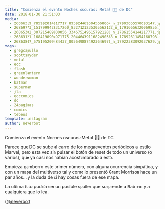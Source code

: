```yaml
---
title: "Comienza el evento Noches oscuras: Metal 🤘🏻 de DC"
date: 2018-01-30 21:51:03
media: 
  - 26866319_785992014917717_8959244695045668864_n_17903855590093147.jpg
  - 26869773_1517999428317260_8327121235305562112_n_17916656320069855.jpg
  - 26865302_307215489800056_3346751496157921280_n_17861554144217771.jpg
  - 26863121_1684190904971775_2044643911682490368_n_17892611854160793.jpg
  - 26863847_575195209484437_8056490874923646976_n_17922383092037629.jpg
tags: 
  - gregcapullo
  - scottsnyder
  - metal
  - ecc
  - flash
  - greenlantern
  - wonderwoman
  - batman
  - superman
  - jla
  - ecccomics
  - dc
  - 24paginas
  - comics
  - tebeos
template: instagram
author: neverbot
---
```


Comienza el evento Noches oscuras: Metal 🤘🏻 de DC

Parece que DC se sube al carro de los megaeventos periódicos al estilo Marvel, pero esta vez sin pulsar el botón de reset de todo un universo (o varios), que ya casi nos habían acostumbrado a esto.

Empieza gamberro este primer número, con alguna ocurrencia simpática, y con un mapa del multiverso tal y como lo presentó Grant Morrison hace un par años... y la duda de si hay cosas fuera de ese mapa.

La ultima foto podría ser un posible spoiler que sorprende a Batman y a cualquiera que lo lea.

([@neverbot](https://instagram.com/neverbot))
